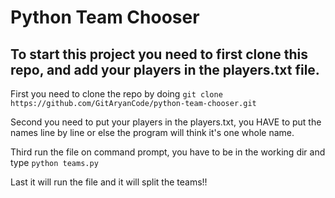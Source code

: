 # Python Team Chooser

## To start this project you need to first clone this repo, and add your players in the players.txt file. 

First you need to clone the repo by doing `git clone https://github.com/GitAryanCode/python-team-chooser.git`

Second you need to put your players in the players.txt, you HAVE to put the names line by line or else the program will think it's one whole name.

Third run the file on command prompt, you have to be in the working dir and type `python teams.py`

Last it will run the file and it will split the teams!!

